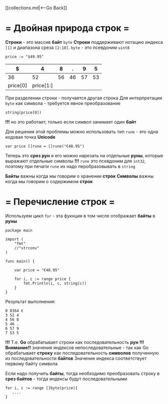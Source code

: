 [[collections.md|<--Go Back]]

# = Двойная природа строк =

__Строки__ - это массив __байт__ `byte`
__Строки__ поддерживают нотацию индекса `[1]` и диапазона среза `[2:10]`.
`byte` - это псевдоним `uint8` 
```
price := "$49.95"
```
| $          | 4         | 8    | .    | 9    | 5    |
| ---------- | -----     | ---- | ---- | ---- | ---- |
| 36         | 52        | 56   | 46   | 57   | 53   |
| price[0]   | price[1:]                             |

При разделении строки - получается другая строка
Для интерпретации `byte` как символа - требуется явное преобразование
```
string(price[0])
```
__!!!__ но это работает, только если символ занимает один __байт__

Для решения этой проблемы можно использовать тип `rune` - это одна кодовая точка __Unicode__
```
var price []rune = []rune("€48.95")
```
Теперь это __срез рун__ и его можно нарезать на отдельные __руны__, которые выражают отдельные символы
__!!!__ `rune` это псевдоним для `int32`, поэтому при печати `rune` их надо перобразовывать в `string`

__Байты__ важны когда мы говорим о хранении __строк__
__Символы__ важны когда мы говорим о содержимом __строк__

# = Перечисление строк =
Используем цикл `for` - эта фукнция в том числе отображает __байты__ в __руны__
```
package main

import (
    "fmt"
	//"strconv"
)

func main() {

    var price = "€48.95"

	for i, c := range price {
	    fmt.Println(i, c, string(c))
	}
}
```
Результат выполнения:
```
0 8364 €
3 52 4
4 56 8
5 46 .
6 57 9
7 53 5
```
__!!!__ Т.е. __Go__ обрабатывает строки как последовательность __рун__
__!!!__ __Внимание!!__ значения индексов непоследовательные - так как Go обрабатывает __строку__ как последовательность __символов__ полученную из последовательности __байтов__
Значение индекса соответствует первому байту символа

Если надо получить __байты__, тогда необходимо преобразовать строку в __срез байтов__ - тогда индексы будут последовательными
```
for i, c := range []byte(price){
   ....
}
```
